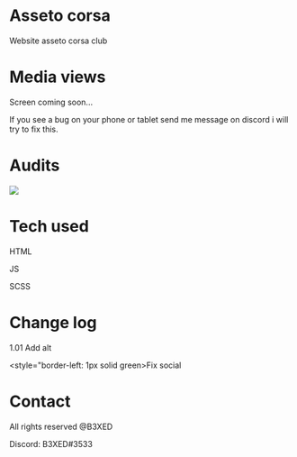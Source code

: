 # Asseto corsa
Website asseto corsa club

# Media views
Screen coming soon...

If you see a bug on your phone or tablet send me message on discord i will try to fix this.

# Audits
<img src="https://cdn.discordapp.com/attachments/670620706991767562/676495816298463236/unknown.png" >

# Tech used
HTML

JS

SCSS

# Change log

1.01 Add alt 

<style="border-left: 1px solid green>Fix social</style>


# Contact
All rights reserved @B3XED

Discord: B3XED#3533
